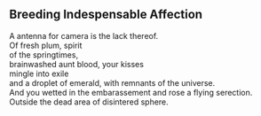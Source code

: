 Breeding Indespensable Affection
--------------------------------
A antenna for camera is the lack thereof.  
Of fresh plum, spirit  
of the springtimes,  
brainwashed aunt blood, your kisses  
mingle into exile  
and a droplet of emerald, with remnants of the universe.  
And you wetted in the embarassement and rose a flying serection.  
Outside the dead area of disintered sphere.  
